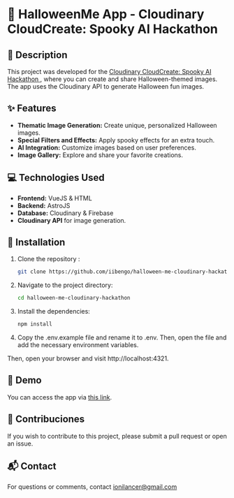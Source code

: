 # 🎃 HalloweenMe App - Cloudinary CloudCreate: Spooky AI Hackathon 

## 📝 Description
This project was developed for the [Cloudinary CloudCreate: Spooky AI Hackathon ](https://cloudinary.com/blog/cloudinary-cloudcreate-spooky-ai-hackathon), where you can create and share Halloween-themed images. The app uses the Cloudinary API to generate Halloween fun images.

## ✨ Features
- **Thematic Image Generation:** Create unique, personalized Halloween images.
- **Special Filters and Effects:** Apply spooky effects for an extra touch.
- **AI Integration:** Customize images based on user preferences.
- **Image Gallery:** Explore and share your favorite creations.

## 💻 Technologies Used
- **Frontend:** VueJS & HTML
- **Backend:** AstroJS
- **Database:** Cloudinary & Firebase 
- **Cloudinary API** for image generation.

## 🚀 Installation
1. Clone the repository :
   ```bash
   git clone https://github.com/iibengo/halloween-me-cloudinary-hackathon.git

2. Navigate to the project directory:
   ```bash
   cd halloween-me-cloudinary-hackathon

3. Install the dependencies:
   ```bash
   npm install
4. Copy the .env.example file and rename it to .env. Then, open the file and add the necessary environment variables.

Then, open your browser and visit http://localhost:4321.

## 🎥 Demo
You can access the app via [this link](https://halloween-me.vercel.app).
## 🤝 Contribuciones
If you wish to contribute to this project, please submit a pull request or open an issue.

## 📬 Contact
For questions or comments, contact ionilancer@gmail.com
